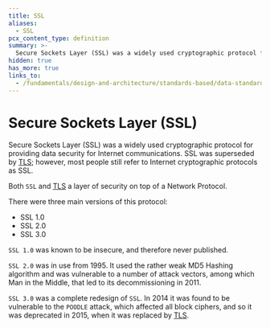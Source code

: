 ```yaml
---
title: SSL
aliases:
  - SSL
pcx_content_type: definition
summary: >-
  Secure Sockets Layer (SSL) was a widely used cryptographic protocol for providing data security for Internet communications. SSL was superseded by [TLS](/fundamentals/design-and-architecture/standards-based/data-standards/tls); however, most people still refer to Internet cryptographic protocols as SSL.
hidden: true
has_more: true
links_to:
  - /fundamentals/design-and-architecture/standards-based/data-standards/tls
---
```


# Secure Sockets Layer (SSL)

Secure Sockets Layer (SSL) was a widely used cryptographic protocol for providing data security for Internet communications. SSL was superseded by [TLS](/fundamentals/design-and-architecture/standards-based/data-standards/tls); however, most people still refer to Internet cryptographic protocols as SSL.

Both `SSL` and [TLS](/fundamentals/design-and-architecture/standards-based/data-standards/tls) a layer of security on top of a Network Protocol.

There were three main versions of this protocol:

- SSL 1.0
- SSL 2.0
- SSL 3.0

`SSL 1.0` was known to be insecure, and therefore never published.

`SSL 2.0` was in use from 1995. It used the rather weak MD5 Hashing algorithm and was vulnerable to a number of attack vectors, among which Man in the Middle, that led to its decommissioning in 2011.

`SSL 3.0` was a complete redesign of `SSL`. In 2014 it was found to be vulnerable to the `POODLE` attack, which affected all block ciphers, and so it was deprecated in 2015, when it was replaced by [TLS](/fundamentals/design-and-architecture/standards-based/data-standards/tls).
